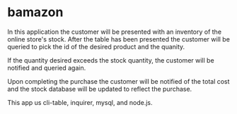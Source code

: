 # bamazon

In this application the customer will be presented with an inventory of the online store's stock. After the table has been presented the customer will be queried to pick the id of the desired product and the quanity.

If the quantity desired exceeds the stock quantity, the customer will be notified and queried again.

Upon completing the purchase the customer will be notified of the total cost and the stock database will be updated to reflect the purchase.

This app us cli-table, inquirer, mysql, and node.js.